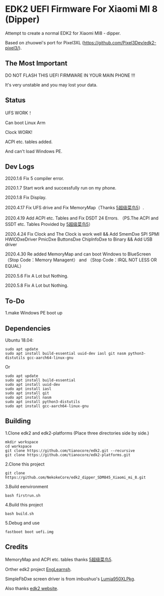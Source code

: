# EDK2 UEFI Firmware For Xiaomi MI 8 (Dipper)
Attempt to create a normal EDK2 for Xiaomi MI8 - dipper.

Based on zhuowei's port for Pixel3XL (https://github.com/Pixel3Dev/edk2-pixel3/).

## The Most Important
DO NOT FLASH THIS UEFI FIRMWARE IN YOUR MAIN PHONE !!!

It's very unstable and you may lost your data.

## Status 
 UFS WORK！

 Can boot Linux Arm

 Clock WORK!

 ACPI etc. tables added.

 And can't load Windows PE.

## Dev Logs
2020.1.6 Fix 5 compiler error.

2020.1.7 Start work and successfully run on my phone.

2020.1.8 Fix Display.

2020.4.17 Fix UFS drive and Fix MemoryMap（Thanks [5超级菜鸟5](https://github.com/sunshuyu)）.

2020.4.19 Add ACPI etc. Tables and Fix DSDT 24 Errors. （PS.The ACPI and SSDT etc. Tables Provided by [5超级菜鸟5](https://github.com/sunshuyu)）

2020.4.24 Fix Clock and The Clock is work well && Add SmemDxe SPI SPMI HWIODxeDriver PmicDxe ButtonsDxe ChipInfoDxe to Binary && Add USB driver

2020.4.30 Re added MemoryMap and can boot Windows to BlueScreen（Stop Code：Memory Managent） and （Stop Code：IRQL NOT LESS OR EQUAL）

2020.5.6 Fix A Lot but Nothing.

2020.5.8 Fix A Lot but Nothing.

## To-Do
1.make Windows PE boot up

## Dependencies

Ubuntu 18.04:

```
sudo apt update
sudo apt install build-essential uuid-dev iasl git nasm python3-distutils gcc-aarch64-linux-gnu
```
Or
```
sudo apt update
sudo apt install build-essential
sudo apt install uuid-dev
sudo apt install iasl
sudo apt install git
sudo apt install nasm
sudo apt install python3-distutils
sudo apt install gcc-aarch64-linux-gnu
```


## Building
1.Clone edk2 and edk2-platforms (Place three directories side by side.)
```
mkdir workspace
cd workspace
git clone https://github.com/tianocore/edk2.git --recursive
git clone https://github.com/tianocore/edk2-platforms.git
```

2.Clone this project
```
git clone https://github.com/NekokeCore/edk2_dipper_SDM845_Xiaomi_mi_8.git
```

3.Build eenvironment
```
bash firstrun.sh
```

4.Build this project
```
bash build.sh
```
5.Debug and use
```
fastboot boot uefi.img
```

## Credits
MemoryMap and ACPI etc. tables thanks [5超级菜鸟5](https://github.com/sunshuyu).

Orther edk2 project [EngLearnsh](https://github.com/EngLearnsh/edk2-dipper).

SimpleFbDxe screen driver is from imbushuo's [Lumia950XLPkg](https://github.com/WOA-Project/Lumia950XLPkg).

Also thanks [edk2 website](https://github.com/tianocore/tianocore.github.io/wiki/Using-EDK-II-with-Native-GCC#Install_required_software_from_apt).

